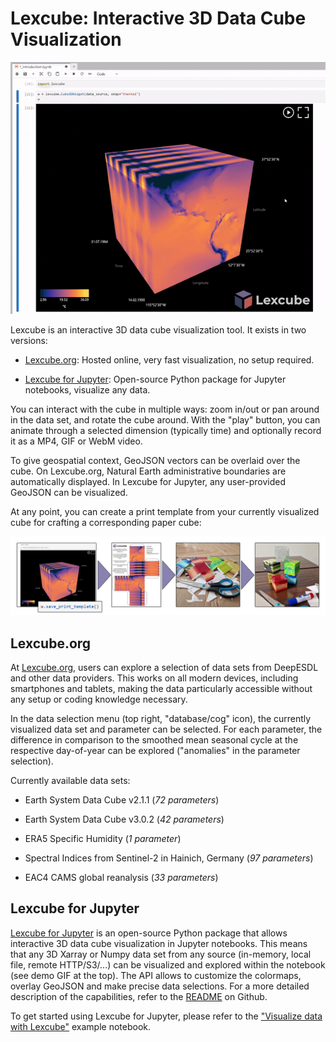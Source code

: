 # Lexcube: Interactive 3D Data Cube Visualization

![Demo GIF](img/lexcube-demo.gif)

Lexcube is an interactive 3D data cube visualization tool. It exists in two versions:

* [Lexcube.org](https://www.lexcube.org): Hosted online, very fast visualization, no setup required.

* [Lexcube for Jupyter](https://github.com/msoechting/lexcube): Open-source Python package for Jupyter notebooks, visualize any data.


You can interact with the cube in multiple ways: zoom in/out or pan around in the data set, and rotate the cube around. With the "play" button, you can animate through a selected dimension (typically time) and optionally record it as a MP4, GIF or WebM video.

To give geospatial context, GeoJSON vectors can be overlaid over the cube. On Lexcube.org, Natural Earth administrative boundaries are automatically displayed. In Lexcube for Jupyter, any user-provided GeoJSON can be visualized.

At any point, you can create a print template from your currently visualized cube for crafting a corresponding paper cube:

![Paper cube crafting demonstration](img/lexcube-print-template.png)

## Lexcube.org

At [Lexcube.org](https://www.lexcube.org), users can explore a selection of data sets from DeepESDL and other data providers. This works on all modern devices, including smartphones and tablets, making the data particularly accessible without any setup or coding knowledge necessary.

In the data selection menu (top right, "database/cog" icon), the currently visualized data set and parameter can be selected. For each parameter, the difference in comparison to the smoothed mean seasonal cycle at the respective day-of-year can be explored ("anomalies" in the parameter selection).


Currently available data sets:

* Earth System Data Cube v2.1.1 (*72 parameters*)

* Earth System Data Cube v3.0.2 (*42 parameters*)

* ERA5 Specific Humidity (*1 parameter*)

* Spectral Indices from Sentinel-2 in Hainich, Germany (*97 parameters*)

* EAC4 CAMS global reanalysis (*33 parameters*)


## Lexcube for Jupyter

[Lexcube for Jupyter](https://github.com/msoechting/lexcube) is an open-source Python package that allows interactive 3D data cube visualization in Jupyter notebooks. This means that any 3D Xarray or Numpy data set from any source (in-memory, local file, remote HTTP/S3/...) can be visualized and explored within the notebook (see demo GIF at the top). The API allows to customize the colormaps, overlay GeoJSON and make precise data selections. For a more detailed description of the capabilities, refer to the [README](https://github.com/msoechting/lexcube?tab=readme-ov-file) on Github.

To get started using Lexcube for Jupyter, please refer to the ["Visualize data with Lexcube"](/guide/jupyterlab/notebooks/Visualise_data_with_Lexcube/) example notebook. 
